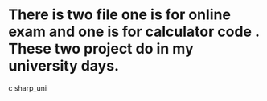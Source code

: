 # There is two file one is for online exam and one is for calculator code . These two project do in my university days.
c sharp_uni
